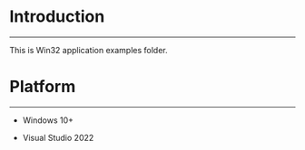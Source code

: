 
# Introduction
--------

This is Win32 application examples folder.


# Platform
--------

- Windows 10+

- Visual Studio 2022
